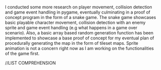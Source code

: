 I conducted some more research on player movement, collision detection and game event handling in pygame, eventually culminating in a proof of concept program in the form of a snake game.
The snake game showcases basic playable character movement, collision detection with an enemy sprite and game event handling (e.g what happens in a game over scenario). Also, a basic array based random generation function has been implemented to showcase a base proof of concept for my eventual plan of procedurally generating the map in the form of tileset maps.
Sprite animation is not a concern right now as I am working on the functionalities of the game first.

//LIST COMPREHENSION
